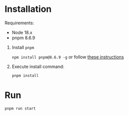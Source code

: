 # Installation

Requirements:
- Node 18.x
- pnpm 8.6.9

1) Install `pnpm`

   `npm install pnpm@8.6.9 -g` or follow [these instructions](https://pnpm.io/ru/installation)

2) Execute install command:

   `pnpm install`

# Run

`pnpm run start`
